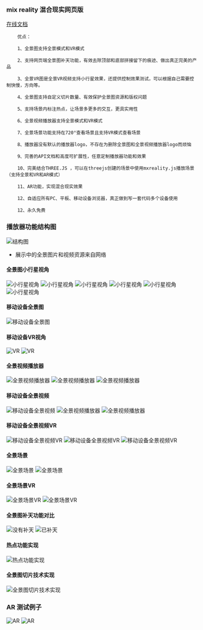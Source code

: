 ### mix reality 混合现实网页版  

[在线文档](https://github.com/guoguicheng/mxreality.js/tree/master/docs/index.md)  

        优点：
        
        1、全景图支持全景模式和VR模式
        
        2、支持网页端全景图补天功能，有效去除顶部和底部拼接留下的痕迹、做出真正完美的产品
        
        3、全景VR图是全景VR视频支持小行星效果，还提供控制效果测试，可以根据自己需要控制快慢，方向等。
        
        4、全景图支持自定义切片数量、有效保护全景图资源和版权问题
        
        5、支持场景内标注热点，让场景多更多的交互，更具实用性
        
        6、全景视频播放器支持全景模式和VR模式
        
        7、全景场景功能支持在720°查看场景且支持VR模式查看场景
        
        8、播放器没有默认的播放器logo，不存在为删除全景图和全景视频播放器logo而烦恼
        
        9、完善的API文档和高度可扩展性，任意定制播放器功能和效果
        
        10、完美结合THREE.JS ，可以在threejs创建的场景中使用mxreality.js播放场景（支持全景和VR和AR模式）
        
        11、AR功能，实现混合现实效果
        
        12、自适应所有PC、平板、移动设备浏览器，真正做到写一套代码多个设备使用
        
        12、永久免费

### 播放器功能结构图
![结构图](https://github.com/guoguicheng/mxreality.js/raw/master/docs/mxreality.js.png)

* 展示中的全景图片和视频资源来自网络 

#### 全景图小行星视角
![小行星视角](https://github.com/guoguicheng/mxreality.js/raw/master/docs/1.png)
![小行星视角](https://github.com/guoguicheng/mxreality.js/raw/master/docs/2.png)
![小行星视角](https://github.com/guoguicheng/mxreality.js/raw/master/docs/3.png)
![小行星视角](https://github.com/guoguicheng/mxreality.js/raw/master/docs/4.png)
![小行星视角](https://github.com/guoguicheng/mxreality.js/raw/master/docs/5.jpg)
![小行星视角](https://github.com/guoguicheng/mxreality.js/raw/master/docs/14.png)

#### 移动设备全景图
![移动设备全景图](https://github.com/guoguicheng/mxreality.js/raw/master/docs/6.jpg)

#### 移动设备VR视角

![VR](https://github.com/guoguicheng/mxreality.js/raw/master/docs/7.jpg)
![VR](https://github.com/guoguicheng/mxreality.js/raw/master/docs/8.jpg)

#### 全景视频播放器

![全景视频播放器](https://github.com/guoguicheng/mxreality.js/raw/master/docs/9.png)
![全景视频播放器](https://github.com/guoguicheng/mxreality.js/raw/master/docs/10.png)
![全景视频播放器](https://github.com/guoguicheng/mxreality.js/raw/master/docs/11.png)


#### 移动设备全景视频
![移动设备全景视频](https://github.com/guoguicheng/mxreality.js/raw/master/docs/12.jpg)
![全景视频播放器](https://github.com/guoguicheng/mxreality.js/raw/master/docs/23.jpg)
![全景视频播放器](https://github.com/guoguicheng/mxreality.js/raw/master/docs/24.jpg)

#### 移动设备全景视频VR
![移动设备全景视频VR](https://github.com/guoguicheng/mxreality.js/raw/master/docs/13.jpg)
![移动设备全景视频VR](https://github.com/guoguicheng/mxreality.js/raw/master/docs/25.jpg)
![移动设备全景视频VR](https://github.com/guoguicheng/mxreality.js/raw/master/docs/26.jpg)

#### 全景场景
![全景场景](https://github.com/guoguicheng/mxreality.js/raw/master/docs/15.jpg)
![全景场景](https://github.com/guoguicheng/mxreality.js/raw/master/docs/18.png)

#### 全景场景VR
![全景场景VR](https://github.com/guoguicheng/mxreality.js/raw/master/docs/16.jpg)
![全景场景VR](https://github.com/guoguicheng/mxreality.js/raw/master/docs/17.jpg)

#### 全景图补天功能对比
![没有补天](https://github.com/guoguicheng/mxreality.js/raw/master/docs/19.png)
![已补天](https://github.com/guoguicheng/mxreality.js/raw/master/docs/20.png)

#### 热点功能实现
![热点功能实现](https://github.com/guoguicheng/mxreality.js/raw/master/docs/21.png)

#### 全景图切片技术实现
![全景图切片技术实现](https://github.com/guoguicheng/mxreality.js/raw/master/docs/22.png)

### AR 测试例子
![AR](https://github.com/guoguicheng/mxreality.js/raw/master/docs/30.jpg)
![AR](https://github.com/guoguicheng/mxreality.js/raw/master/docs/31.png)
